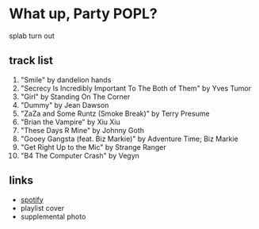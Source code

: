 # What up, Party POPL?

splab turn out

## track list

1. "Smile" by dandelion hands
2. "Secrecy Is Incredibly Important To The Both of Them" by Yves Tumor
3. "Girl" by Standing On The Corner
4. "Dummy" by Jean Dawson
5. "ZaZa and Some Runtz (Smoke Break)" by Terry Presume
6. "Brian the Vampire" by Xiu Xiu
7. "These Days R Mine" by Johnny Goth
8. "Gooey Gangsta (feat. Biz Markie)" by Adventure Time; Biz Markie
9. "Get Right Up to the Mic" by Strange Ranger
10. "B4 The Computer Crash" by Vegyn

## links

- [spotify](https://open.spotify.com/playlist/1VxtEQ4EiCKVyTW1YTn2GQ)
- playlist cover
- supplemental photo
